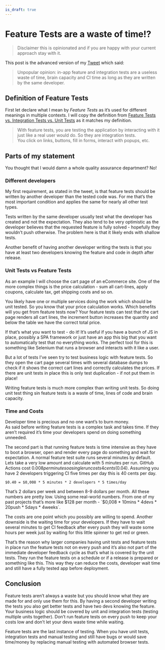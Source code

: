 ```yaml
---
is_draft: true
---
```


# Feature Tests are a waste of time!?

> Disclaimer this is opinionated and if you are happy with your current approach stay with it.

This post is the advanced version of my [Tweet](https://twitter.com/devgummibeer/status/1347572548943425536) which said:

> Unpopular opinion: in-app feature and integration tests are a useless waste of time, brain capacity and CI time as long as they are written by the same developer.

## Definition of Feature Tests

First let declare what I mean by _Feature Tests_ as it’s used for different meanings in multiple contexts.
I will copy the definition from [Feature Tests vs. Integration Tests vs. Unit Tests](https://mixandgo.com/learn/feature-tests-vs-integration-tests-vs-unit-tests-in-ruby-and-rails) as it matches my definition.

> With feature tests, you are testing the application by interacting with it just like a real user would do. So they are integration tests.  
> You click on links, buttons, fill in forms, interact with popups, etc.

## Parts of my statement

You thought that I would damn a whole quality assurance department? No!

### Different developers

My first requirement, as stated in the tweet, is that feature tests should be written by another developer than the tested code was.
For me that’s the most important condition and applies the same for nearly all other test types.

Tests written by the same developer usually test what the developer has created and not the expectation.
They also tend to be very optimistic as the developer believes that the requested feature is fully solved - hopefully they wouldn’t push otherwise.
The problem here is that it likely ends with shallow tests.

Another benefit of having another developer writing the tests is that you have at least two developers knowing the feature and code in depth after release.

### Unit Tests vs Feature Tests

As an example I will choose the cart page of an eCommerce site.
One of the more complex things is the price calculation - sum all cart-lines, apply coupons, calculate tax, get shipping costs and so on.

You likely have one or multiple services doing the work which should be unit tested. So you know that your price calculation works.
Which benefits will you get from feature tests now?
Your feature tests can test that the cart page renders all cart lines, the increment button increases the quantity and below the table we have the correct total price.

If that’s what you want to test - do it! It’s useful if you have a bunch of JS in place, possibly a SPA framework or just have an app this big that you want to automatically test that no everything works.
The perfect tool for this is something like Selenium that runs a browser and interacts with it like a user.

But a lot of tests I’ve seen try to test business logic with feature tests. So they open the cart page several times with several database dumps to check if it shows the correct cart lines and correctly calculates the prices.
If there are unit tests in place this is only test duplication - if not put them in place!

Writing feature tests is much more complex than writing unit tests. So doing unit test thing sin feature tests is a waste of time, lines of code and brain capacity.

### Time and Costs

Developer time is precious and no one want’s to burn money.  
As said before writing feature tests is a complex task and takes time. If they aren’t required it’s time your developers spend on doing something unneeded.

The second part is that running feature tests is time intensive as they have to boot a browser, open and render every page do something and wait for expectation. A normal feature test suite runs several minutes by default. Lets take a very low amount and calculate with 5 minutes per run.
GitHub Actions cost $0.008 per minute so a single run costs 4 cents ($0.04). Assuming you have 2 developers triggering CI five times per day this is 40 cents per day.

```
$0.40 = $0,008 * 5 minutes * 2 developers * 5 times/day
```

That’s 2 dollars per week and between 8-9 dollars per month.
All these numbers are pretty low.
Using some real-world numbers. From one of my past projects that’s more like $128 per month - `$0,008 * 10mins * 4devs * 20push * 5days * 4weeks`.

The costs are one point which you possibly are willing to spend. Another downside is the waiting time for your developers.
If they have to wait several minutes to get CI feedback after every push they will waste some hours per week just by waiting for this little spinner to get red or green.

That’s the reason why larger companies having unit tests and feature tests in place run the feature tests not on every push and it’s also not part of the immediate developer feedback cycle as that’s what is covered by the unit tests.
They run the feature tests on a schedule or if a release is prepared or something like this. This way they can reduce the costs, developer wait time and still have a fully tested app before deployment.

## Conclusion

Feature tests aren’t always a waste but you should know what they are made for and only use them for this. By having a second developer writing the tests you also get better tests and have two devs knowing the feature. Your business logic should be covered by unit and integration tests (testing multiple units together). Don’t run feature tests on every push to keep your costs low and don’t let your devs waste time while waiting.

Feature tests are the last instance of testing. When you have unit tests, integration tests and manual testing and still have bugs or would save time/money by replacing manual testing with automated browser tests.
